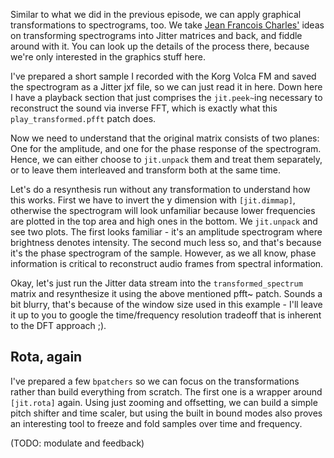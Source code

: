 Similar to what we did in the previous episode, we can apply graphical transformations to spectrograms, too. We take [Jean Francois Charles'](https://cycling74.com/tools/charles-spectral-tutorials) ideas on transforming spectrograms into Jitter matrices and back, and fiddle around with it. You can look up the details of the process there, because we're only interested in the graphics stuff here.

I've prepared a short sample I recorded with the Korg Volca FM and saved the spectrogram as a Jitter jxf file, so we can just read it in here. Down here I have a playback section that just comprises the `jit.peek~`ing necessary to reconstruct the sound via inverse FFT, which is exactly what this `play_transformed.pfft` patch does. 

Now we need to understand that the original matrix consists of two planes: One for the amplitude, and one for the phase response of the spectrogram. Hence, we can either choose to `jit.unpack` them and treat them separately, or to leave them interleaved and transform both at the same time.

Let's do a resynthesis run without any transformation to understand how this works. First we have to invert the y dimension with `[jit.dimmap]`, otherwise the spectrogram will look unfamiliar because lower frequencies are plotted in the top area and high ones in the bottom. We `jit.unpack` and see two plots. The first looks familiar - it's an amplitude spectrogram where brightness denotes intensity. The second much less so, and that's because it's the phase spectrogram of the sample. However, as we all know, phase information is critical to reconstruct audio frames from spectral information.

Okay, let's just run the Jitter data stream into the `transformed_spectrum` matrix and resynthesize it using the above mentioned pfft~ patch. Sounds a bit blurry, that's because of the window size used in this example - I'll leave it up to you to google the time/frequency resolution tradeoff that is inherent to the DFT approach ;).

## Rota, again

I've prepared a few `bpatchers` so we can focus on the transformations rather than build everything from scratch. The first one is a wrapper around `[jit.rota]` again. Using just zooming and offsetting, we can build a simple pitch shifter and time scaler, but using the built in bound modes also proves an interesting tool to freeze and fold samples over time and frequency.

(TODO: modulate and feedback)

## 
